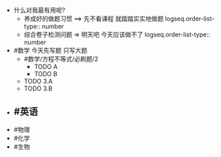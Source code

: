 - 什么对我最有用呢?
	- 养成好的做题习惯 ==> 先不看课程 就踏踏实实地做题
	  logseq.order-list-type:: number
	- 综合卷子检测问题 => 明天吧 今天应该做不了
	  logseq.order-list-type:: number
- #数学 今天先写题 只写大题
	- #数学/方程不等式/必刷题/2
		- TODO A
		- TODO B
	- TODO 3.A
	- TODO 3.B
- #英语
	-
- #物理
- #化学
- #生物